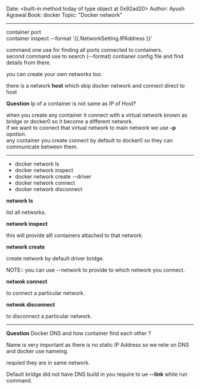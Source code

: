 Date: <built-in method today of type object at 0x92ad20>
Author: Ayush Agrawal
Book: docker
Topic: "Docker network"   


---

container port <name ofcontainer>  
container inspect --format '{{.NetworkSetting.IPAddress }}' <name for container>  

command one use for finding all ports connected to containers.    
second command use to search (--format) contianer config file and find details from there.   

you can create your own networks too.   

there is a network __host__ which skip docker network and connect direct to host

__Question__   Ip of a container is not same as IP of Host?

when you create any container it connect with a virtual network known as bridge or docker0 so it become a different network.   
if we want to coonect that virtual network to main network we use __-p__ opotion.  
any container you create connect by default to docker0 so they can communicate between them.   

---   

* docker network ls  
* docker network inspect  
* docker network create --driver    
* docker network connect    
* docker network disconnect    


__network ls__  

list all networks.   

__network inspect <network name>__  

this will provide alll containers attached  to that network.   

__network create <name>__   

create network by default driver bridge.  

NOTE:: you can use --network to provide to which network you connect.  

__netwok connect <network name>__  

to connect a particular network.  

__netwok disconnect <network name>__  

to disconnect a particular network.  

---   

__Question__  Docker DNS and how container find each other ?   

Name is very important as there is no static IP Address so we relie on DNS and docker use nameing.   

requied they are in same network.  

Default bridge did not have DNS build in you require to ue __--link__ while run command.   


